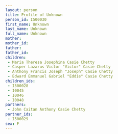 ```yaml
---
layout: person
title: Profile of Unknown
person_id: I500030
first_name: Unknown
last_name: Unknown
full_name: Unknown
mother: 
mother_id: 
father: 
father_id: 
children:
 - Maria Theresa Josephina Casie Chetty
 - Casper Lazarus Victor "Victor" Casie Chetty
 - Anthony Francis Joseph "Joseph" Casie Chetty
 - Edward Emmanuel Gabriel "Eddie" Casie Chetty
children_ids:
 - I500028
 - I0045
 - I0046
 - I0048
partners:
 - John Caitan Anthony Casie Chetty
partner_ids:
 - I500029
sex: F
---
```


